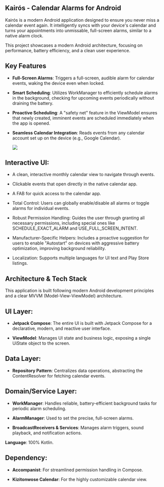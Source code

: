 ## Kairós - Calendar Alarms for Android
Kairós is a modern Android application designed to ensure you never miss a calendar event again. It intelligently syncs with your device's calendar and turns your appointments into unmissable, full-screen alarms, similar to a native alarm clock.

This project showcases a modern Android architecture, focusing on performance, battery efficiency, and a clean user experience.

## Key Features
- <b>Full-Screen Alarms</b>: Triggers a full-screen, audible alarm for calendar events, waking the device even when locked.

- <b>Smart Scheduling</b>: Utilizes WorkManager to efficiently schedule alarms in the background, checking for upcoming events periodically without draining the battery.

- <b>Proactive Scheduling</b>: A "safety net" feature in the ViewModel ensures that newly created, imminent events are scheduled immediately when the app is opened.

- <b>Seamless Calendar Integration</b>: Reads events from any calendar account set up on the device (e.g., Google Calendar).

  [![](https://mermaid.ink/img/pako:eNqFVV1z4jgQ_CsqP1xeIBsuMQS26q4ILAm7IV9AdhOTohR7YquwZZ8kk81Sud9-I8lgm8vV8QRmume6pyVvHD8NwOk5oaBZRGbDBSf4kfmzfdDPsuWYM8VozH5RxVJuC_Sn780lCHKdAZe68Ik0m3-Qs80gAn9FbkAkTEpEyPfPJegMi0g_jsm5oFxBYDADbxqlr2RCGSfzMWmSL2vgauoLAP60D55oVh4a4NACy17kDv7KQSqkqQKHdrTiCfBgwfeEnlF_FYo058Fy6kcQ5DH2WH5PxWpCOQ1BlGRfPBRLRkxgm0uacz-yykdegQQ9EEsD5hNNAKI6ykhrQH3ijfzdIlGaCwM-9_oxFUnZ2yKJyLmsws9N9cXmgkoyoDFKoaKi_8-q1xe61QNIAxl7t7luugO9pIKwJGEcrSagDa81GhvUV2_EYoVz2ALyTCXuDH3O9eozAS8ggPtQg3410G-lHVRLk2TNqN1sVWrdnW8GemnNKJxHk-JAElnUBwXd077Sq9SAJ15hnVRptqv6aOfzMWYbxVFfB3t5z-B1gqchLnkHhvFqY4LO6ZqFVIH8hLIFyAhqyb4ytdfejoa8gMKZ5dY7bXiSchVVJ782qBtv4RxMKQLeyBWoA2LP0AcrWjhV9I11-vP-xLd2YpWGYYwDUG49q457a3LI6TPuZ5_E_DdkcvfnnTeguOXY0vzfIo3X-sv-ZaKrlzPBQtwqRrxseFkcCpQ5YwngKaaa1PSe1sOgLFxatjvwga3rGZoa2Gxjh1O4MXKZ-qseGZdOEL3zNdSOy6wSormnIRghjf6NIItQtuNU3xFTEGvmQ7Xr3ODu7YU0yuO4ae8v8olcAA1kc54huWIvzDf36NN-5-1B_e6NQ54K2CptmCAT-Al-XgV-lOgpVmb64lIRLM24ZZN73aSYSYsr7P1h7e1rPxjGj-FJQwm1-arQOY9L8INXlWSB5JWpiBzoUQ7Ic65UXesPA3zEwJuI-jHzV7JeXs_4g27-n7WGrd8vRaR8mwktpfAQgirjo30bnHma6N9bxX1bkaRMUBXe7xf4-iKcBr5EWeD0lMih4SR4J1P909nosoWDK0lg4fTwK16_q4Wz4O-IySh_TNNkC8NXUBg5vRcaS_yVZwE2HzKK6012T_HGDUAMcGTl9FrHhsPpbZyfTq9zetg6OWp1W27Lbbd-b7UbzpvTO3EPj7qdY9dtt133tNN13feG88t0bR26R93jo5NOu3V62na77c77P3mAfq8?type=png)](https://mermaid.live/edit#pako:eNqFVV1z4jgQ_CsqP1xeIBsuMQS26q4ILAm7IV9AdhOTohR7YquwZZ8kk81Sud9-I8lgm8vV8QRmume6pyVvHD8NwOk5oaBZRGbDBSf4kfmzfdDPsuWYM8VozH5RxVJuC_Sn780lCHKdAZe68Ik0m3-Qs80gAn9FbkAkTEpEyPfPJegMi0g_jsm5oFxBYDADbxqlr2RCGSfzMWmSL2vgauoLAP60D55oVh4a4NACy17kDv7KQSqkqQKHdrTiCfBgwfeEnlF_FYo058Fy6kcQ5DH2WH5PxWpCOQ1BlGRfPBRLRkxgm0uacz-yykdegQQ9EEsD5hNNAKI6ykhrQH3ijfzdIlGaCwM-9_oxFUnZ2yKJyLmsws9N9cXmgkoyoDFKoaKi_8-q1xe61QNIAxl7t7luugO9pIKwJGEcrSagDa81GhvUV2_EYoVz2ALyTCXuDH3O9eozAS8ggPtQg3410G-lHVRLk2TNqN1sVWrdnW8GemnNKJxHk-JAElnUBwXd077Sq9SAJ15hnVRptqv6aOfzMWYbxVFfB3t5z-B1gqchLnkHhvFqY4LO6ZqFVIH8hLIFyAhqyb4ytdfejoa8gMKZ5dY7bXiSchVVJ782qBtv4RxMKQLeyBWoA2LP0AcrWjhV9I11-vP-xLd2YpWGYYwDUG49q457a3LI6TPuZ5_E_DdkcvfnnTeguOXY0vzfIo3X-sv-ZaKrlzPBQtwqRrxseFkcCpQ5YwngKaaa1PSe1sOgLFxatjvwga3rGZoa2Gxjh1O4MXKZ-qseGZdOEL3zNdSOy6wSormnIRghjf6NIItQtuNU3xFTEGvmQ7Xr3ODu7YU0yuO4ae8v8olcAA1kc54huWIvzDf36NN-5-1B_e6NQ54K2CptmCAT-Al-XgV-lOgpVmb64lIRLM24ZZN73aSYSYsr7P1h7e1rPxjGj-FJQwm1-arQOY9L8INXlWSB5JWpiBzoUQ7Ic65UXesPA3zEwJuI-jHzV7JeXs_4g27-n7WGrd8vRaR8mwktpfAQgirjo30bnHma6N9bxX1bkaRMUBXe7xf4-iKcBr5EWeD0lMih4SR4J1P909nosoWDK0lg4fTwK16_q4Wz4O-IySh_TNNkC8NXUBg5vRcaS_yVZwE2HzKK6012T_HGDUAMcGTl9FrHhsPpbZyfTq9zetg6OWp1W27Lbbd-b7UbzpvTO3EPj7qdY9dtt133tNN13feG88t0bR26R93jo5NOu3V62na77c77P3mAfq8)

## Interactive UI:

- A clean, interactive monthly calendar view to navigate through events.

- Clickable events that open directly in the native calendar app.

- A FAB for quick access to the calendar app.

- Total Control: Users can globally enable/disable all alarms or toggle alarms for individual events.

- Robust Permission Handling: Guides the user through granting all necessary permissions, including special ones like SCHEDULE_EXACT_ALARM and USE_FULL_SCREEN_INTENT.

- Manufacturer-Specific Helpers: Includes a proactive suggestion for users to enable "Autostart" on devices with aggressive battery optimization, improving background reliability.

 - Localization: Supports multiple languages for UI text and Play Store listings.

## Architecture & Tech Stack
This application is built following modern Android development principles and a clear MVVM (Model-View-ViewModel) architecture.

## UI Layer:

 - <b>Jetpack Compose</b>: The entire UI is built with Jetpack Compose for a declarative, modern, and reactive user interface.

- <b>ViewModel</b>: Manages UI state and business logic, exposing a single UiState object to the screen.

## Data Layer:

- <b>Repository Pattern</b>: Centralizes data operations, abstracting the ContentResolver for fetching calendar events.

## Domain/Service Layer:

- <b>WorkManager</b>: Handles reliable, battery-efficient background tasks for periodic alarm scheduling.

 - <b>AlarmManager</b>: Used to set the precise, full-screen alarms.

- <b>BroadcastReceivers & Services</b>: Manages alarm triggers, sound playback, and notification actions.

<b>Language</b>: 100% Kotlin.

## Dependency:

 - <b>Accompanist</b>: For streamlined permission handling in Compose.

- <b>Kizitonwose Calendar</b>: For the highly customizable calendar view.
